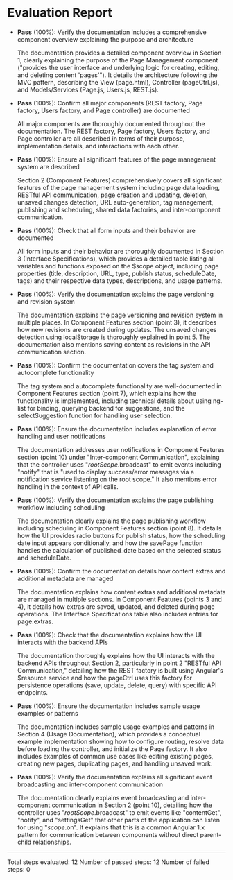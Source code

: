 # Evaluation Report

- **Pass** (100%): Verify the documentation includes a comprehensive component overview explaining the purpose and architecture

    The documentation provides a detailed component overview in Section 1, clearly explaining the purpose of the Page Management component ("provides the user interface and underlying logic for creating, editing, and deleting content 'pages'"). It details the architecture following the MVC pattern, describing the View (page.html), Controller (pageCtrl.js), and Models/Services (Page.js, Users.js, REST.js).

- **Pass** (100%): Confirm all major components (REST factory, Page factory, Users factory, and Page controller) are documented

    All major components are thoroughly documented throughout the documentation. The REST factory, Page factory, Users factory, and Page controller are all described in terms of their purpose, implementation details, and interactions with each other.

- **Pass** (100%): Ensure all significant features of the page management system are described

    Section 2 (Component Features) comprehensively covers all significant features of the page management system including page data loading, RESTful API communication, page creation and updating, deletion, unsaved changes detection, URL auto-generation, tag management, publishing and scheduling, shared data factories, and inter-component communication.

- **Pass** (100%): Check that all form inputs and their behavior are documented

    All form inputs and their behavior are thoroughly documented in Section 3 (Interface Specifications), which provides a detailed table listing all variables and functions exposed on the $scope object, including page properties (title, description, URL, type, publish status, scheduleDate, tags) and their respective data types, descriptions, and usage patterns.

- **Pass** (100%): Verify the documentation explains the page versioning and revision system

    The documentation explains the page versioning and revision system in multiple places. In Component Features section (point 3), it describes how new revisions are created during updates. The unsaved changes detection using localStorage is thoroughly explained in point 5. The documentation also mentions saving content as revisions in the API communication section.

- **Pass** (100%): Confirm the documentation covers the tag system and autocomplete functionality

    The tag system and autocomplete functionality are well-documented in Component Features section (point 7), which explains how the functionality is implemented, including technical details about using ng-list for binding, querying backend for suggestions, and the selectSuggestion function for handling user selection.

- **Pass** (100%): Ensure the documentation includes explanation of error handling and user notifications

    The documentation addresses user notifications in Component Features section (point 10) under "Inter-component Communication", explaining that the controller uses "$rootScope.$broadcast" to emit events including "notify" that is "used to display success/error messages via a notification service listening on the root scope." It also mentions error handling in the context of API calls.

- **Pass** (100%): Verify the documentation explains the page publishing workflow including scheduling

    The documentation clearly explains the page publishing workflow including scheduling in Component Features section (point 8). It details how the UI provides radio buttons for publish status, how the scheduling date input appears conditionally, and how the savePage function handles the calculation of published_date based on the selected status and scheduleDate.

- **Pass** (100%): Confirm the documentation details how content extras and additional metadata are managed

    The documentation explains how content extras and additional metadata are managed in multiple sections. In Component Features (points 3 and 4), it details how extras are saved, updated, and deleted during page operations. The Interface Specifications table also includes entries for page.extras.

- **Pass** (100%): Check that the documentation explains how the UI interacts with the backend APIs

    The documentation thoroughly explains how the UI interacts with the backend APIs throughout Section 2, particularly in point 2 "RESTful API Communication," detailing how the REST factory is built using Angular's $resource service and how the pageCtrl uses this factory for persistence operations (save, update, delete, query) with specific API endpoints.

- **Pass** (100%): Ensure the documentation includes sample usage examples or patterns

    The documentation includes sample usage examples and patterns in Section 4 (Usage Documentation), which provides a conceptual example implementation showing how to configure routing, resolve data before loading the controller, and initialize the Page factory. It also includes examples of common use cases like editing existing pages, creating new pages, duplicating pages, and handling unsaved work.

- **Pass** (100%): Verify the documentation explains all significant event broadcasting and inter-component communication

    The documentation clearly explains event broadcasting and inter-component communication in Section 2 (point 10), detailing how the controller uses "$rootScope.$broadcast" to emit events like "contentGet", "notify", and "settingsGet" that other parts of the application can listen for using "$scope.$on". It explains that this is a common Angular 1.x pattern for communication between components without direct parent-child relationships.

---

Total steps evaluated: 12
Number of passed steps: 12
Number of failed steps: 0